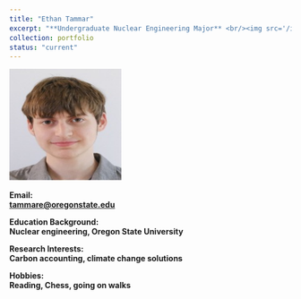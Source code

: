 ```yaml
---
title: "Ethan Tammar"
excerpt: "**Undergraduate Nuclear Engineering Major** <br/><img src='/images/EthanTammar.jpg' width='200' height='200'>"
collection: portfolio
status: "current"
---
```


<img src='/images/EthanTammar.jpg' width='200' height='200'>

**Email:** <br/>
**tammare@oregonstate.edu**

**Education Background:** <br/>
**Nuclear engineering, Oregon State University** <br/>

**Research Interests:** <br/>
**Carbon accounting, climate change solutions**

**Hobbies:** <br/>
**Reading, Chess, going on walks**
